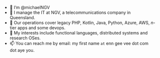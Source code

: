 - 👋 I’m @michaelNGV
- 👀 I manage the IT at NGV, a telecommunications company in Queensland.
- 🌱 Our operations cover legacy PHP, Kotlin, Java, Python, Azure, AWS, _n_-tier apps and some devops.
- 💞️ My interests include functional languages, distributed systems and research OSes.
- 📫 You can reach me by email:  my first name `at` enn gee vee dot com dot aye you.

<!---
michaelNGV/michaelNGV is a ✨ special ✨ repository because its `README.md` (this file) appears on your GitHub profile.
You can click the Preview link to take a look at your changes.
--->
